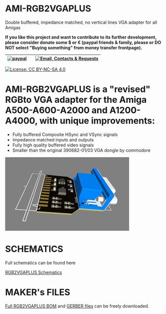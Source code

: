 # AMI-RGB2VGAPLUS
Double buffered, impedance matched, no vertical lines VGA adapter for all Amigas


**If you like this project and want to contribute to its further development, please consider donate some $ or € (paypal friends & family, please or DO NOT select "Buying something" from money transfer frontpage).** 

| [![paypal](https://www.paypalobjects.com/en_US/i/btn/btn_donateCC_LG.gif)](https://paypal.me/mrkbrr)||[![Email, Contacts & Requests](https://github.com/EmberHeavyIndustries/Depot/blob/master/Pics/EmailSticker.jpg?raw=true)](mailto:EmberHEavyIndustries@gmail.com)|
| ------------------------------ | ---------------------------------------------- | --------------------------- |


[![License: CC BY-NC-SA 4.0](https://img.shields.io/badge/License-CC%20BY--NC--SA%204.0-lightgrey.svg)](https://creativecommons.org/licenses/by-nc-sa/4.0/)


# AMI-RGB2VGAPLUS is a **"revised" RGBto VGA adapter** for the Amiga A500-A600-A2000 and A1200-A4000, with unique improvements:

- Fully buffered Composite HSync and VSync signals
- Impedance matched inputs and outputs
- Fully high quality buffered video signals 
- Smaller than the original 390682-01/03 VGA dongle by commodore


![Image of RGB2VGA2-01](https://github.com/EmberHeavyIndustries/AMI-RGB2VGAPLUS/blob/main/Docs/RGB2VGA2_1s.JPG)

# SCHEMATICS

Full schematics can be found here

[RGB2VGAPLUS Schematics](https://github.com/EmberHeavyIndustries/AMI-RGB2VGAPLUS/blob/main/Hardware/Schematic_RGB2VGA_V2_2023-01-26.pdf)

# MAKER's FILES

[Full RGB2VGAPLUS BOM](https://github.com/EmberHeavyIndustries/AMI-RGB2VGAPLUS/blob/main/Hardware/BOM_PCB_RGB2VGA_V2_2023-01-01.csv) and [GERBER files](https://github.com/EmberHeavyIndustries/AMI-RGB2VGAPLUS/blob/main/Hardware/Gerber_PCB_RGB2VGA_V2_2023-01-01.zip) can be freely downloaded.

